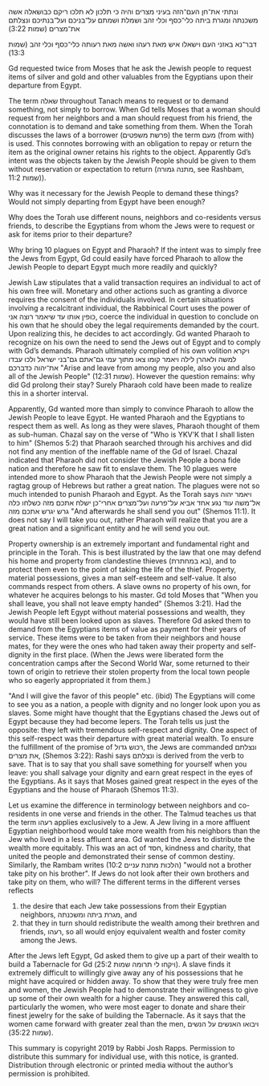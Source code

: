ונתתי את־חן העם־הזה בעיני מצרים והיה כי תלכון לא תלכו ריקם כבושאלה אשה
משכנתה ומגרת ביתה כלי־כסף וכלי זהב ושמלת ושמתם על־בניכם ועל־בנתיכם ונצלתם את־מצרים (שמות 3:22)                   

דבר־נא באזני העם וישאלו איש מאת רעהו ואשה מאת רעותה כלי־כסף וכלי זהב (שמות 13:3)

Gd requested twice from Moses that he ask the Jewish people to request items of silver and gold and other valuables from the Egyptians upon their departure from Egypt. 

The term שאלה throughout Tanach means to request or to demand something, not simply to borrow. When Gd tells Moses that a woman should request from her neighbors and a man should request from his friend, the connotation is to demand and take something from them.  When the Torah discusses the laws of a borrower (פרשת משפטים) the term מעם (from with) is used. This connotes borrowing with an obligation to repay or return the item as the original owner retains his rights to the object. Apparently Gd’s intent was the objects taken by the Jewish People should be given to them without reservation or expectation to return (מתנה גמורה, see Rashbam, שמות 11:2)). 

Why was it necessary for the Jewish People to demand these things? Would not simply departing from Egypt have been enough? 

Why does the Torah use different nouns, neighbors and co-residents versus friends, to describe the Egyptians from whom the Jews were to request or ask for items prior to their departure? 

Why bring 10 plagues on Egypt and Pharaoh? If the intent was to simply free the Jews from Egypt, Gd could easily have forced Pharaoh to allow the Jewish People to depart Egypt much more readily and quickly?

Jewish Law stipulates that a valid transaction requires an individual to act of his own free will. Monetary and other actions such as granting a divorce requires the consent of the individuals involved. In certain situations involving a recalcitrant individual, the Rabbinical Court uses the power of  כופין אותו עד שיאמר רוצה אני, coerce the individual in question to conclude on his own that he should obey the legal requirements demanded by the court. Upon realizing this, he decides to act accordingly. Gd wanted Pharaoh to recognize on his own the need to send the Jews out of Egypt and to comply with Gd’s demands. Pharaoh ultimately complied of his own volition ויקרא למשה ולאהרן לילה ויאמר קומו צאו מתוך עמי גם־אתם גם־בני ישראל ולכו עבדו את־יהוה כדברכם "Arise and leave from among my people, also you and also all of the Jewish People" (12:31 שמות). However the question remains: why did Gd prolong their stay? Surely Pharaoh cold have been made to realize this in a shorter interval.


Apparently, Gd wanted more than simply to convince Pharaoh to allow the Jewish People to leave Egypt. He wanted Pharaoh and the Egyptians to respect them as well. As long as they were slaves, Pharaoh thought of them as sub-human. Chazal say on the verse of "Who is YKV’K that I shall listen to him" (Shemos 5:2) that Pharaoh searched through his archives and did not find any mention of the ineffable name of the Gd of Israel. Chazal indicated that Pharaoh did not consider the Jewish People a bona fide nation and therefore he saw fit to enslave them. The 10 plagues were intended more to show Pharaoh that the Jewish People were not simply a ragtag group of Hebrews but rather a great nation. The plagues were not so much intended to punish Pharaoh and Egypt. As the Torah says ויאמר יהוה אל־משה עוד נגע אחד אביא על־פרעה ועל־מצרים אחרי־כן ישלח אתכם מזה כשלחו כלה גרש יגרש אתכם מזה "And afterwards he shall send you out" (Shemos 11:1).  It does not say I will take you out, rather Pharaoh will realize that you are a great nation and a significant entity and he will send you out.

Property ownership is an extremely important and fundamental right and principle in the Torah. This is best illustrated by the law that one may defend his home and property from clandestine thieves (בא במחתרת), and to protect them even to the point of taking the life of the thief. Property, material possessions, gives a man self-esteem and self-value. It also commands respect from others. A slave owns no property of his own, for whatever he acquires belongs to his master. Gd told Moses that "When you shall leave, you shall not leave empty handed" (Shemos 3:21). Had the Jewish People left Egypt without material possessions and wealth, they would have still been looked upon as slaves. Therefore Gd asked them to demand from the Egyptians items of value as payment for their years of service. These items were to be taken from their neighbors and house mates, for they were the ones who had taken away their property and self-dignity in the first place. (When the Jews were liberated form the concentration camps after the Second World War, some returned to their town of origin to retrieve their stolen property from the local town people who so eagerly appropriated it from them.)

"And I will give the favor of this people" etc. (ibid) The Egyptians will come to see you as a nation, a people with dignity and no longer look upon you as slaves. Some might have thought that the Egyptians chased the Jews out of Egypt because they had become lepers. The Torah tells us just the opposite: they left with tremendous self-respect and dignity. One aspect of this self-respect was their departure with great material wealth. To ensure the fulfillment of the promise of רכוש גדול, the Jews are commanded ונצלתם את מצרים,  (Shemos 3:22): Rashi says ונצלתם is derived from the verb to save. That is to say that you shall save something for yourself when you leave: you shall salvage your dignity and earn great respect in the eyes of the Egyptians. As it says that Moses gained great respect in the eyes of the Egyptians and the house of Pharaoh (Shemos 11:3).

Let us examine the difference in terminology between neighbors and co-residents in one verse and friends in the other. The Talmud teaches us that the term רעהו applies exclusively to a Jew. A Jew living in a more affluent Egyptian neighborhood would take more wealth from his neighbors than the Jew who lived in a less affluent area.  Gd wanted the Jews to distribute the wealth more equitably. This was an act of חסד, kindness and charity, that united the people and demonstrated their sense of common destiny. Similarly, the Rambam writes (10:2 הלכות מתנת עניים) "would not a brother take pity on his brother". If Jews do not look after their own brothers and take pity on them, who will? The different terms in the different verses reflects
1) the desire that each Jew take possessions from their Egyptian neighbors, מגרת ביתה ומשכנתה, and 
2) that they in turn should redistribute the wealth among their brethren and friends, רעהו, so all would enjoy equivalent wealth and foster comity among the Jews.  

After the Jews left Egypt, Gd asked them to give up a part of their wealth to build a Tabernacle for Gd (ויקחו לי תרומה שמות 25:2). A slave finds it extremely difficult to willingly give away any of his possessions that he might have acquired or hidden away. To show that they were truly free men and women, the Jewish People had to demonstrate their willingness to give up some of their own wealth for a higher cause. They answered this call, particularly the women, who were most eager to donate and share their finest jewelry for the sake of building the Tabernacle.  As it says that the women came forward with greater zeal than the men, ויבואו האנשים על הנשים (שמות  35:22).

This summary is copyright 2019 by Rabbi Josh Rapps. Permission to distribute this summary for individual use, with this notice, is granted. Distribution through electronic or printed media without the author’s permission is prohibited.
